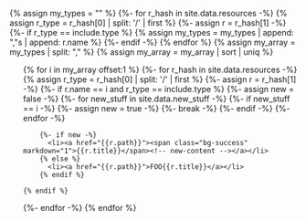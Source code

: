 <!-- Use for sorted flat list resources ValueSet, CodeSystem, SearchParameter, OperationDefinition  allows for highlighting new stuff using include parameter -->
{% assign my_types = "" %}
{%- for r_hash in site.data.resources -%}
  {% assign r_type = r_hash[0] | split: '/' | first %}
  {%- assign r = r_hash[1] -%}
  {%- if r_type == include.type %}
    {% assign my_types =  my_types | append: ","s | append: r.name %}
  {%- endif -%}
{% endfor %}
{% assign my_array = my_types | split: "," %}
{% assign my_array = my_array | sort | uniq %}

<ul>
{% for i in my_array offset:1 %}
  {%- for r_hash in site.data.resources -%}
      {% assign r_type = r_hash[0] | split: '/' | first %}
      {%- assign r = r_hash[1] -%}
      {%- if r.name == i and r_type == include.type %}
        {%- assign new = false -%}
        {%- for new_stuff in site.data.new_stuff -%}
           {%- if new_stuff == i -%}
             {%- assign new = true -%}
             {%- break -%}
           {%- endif -%}
        {%- endfor -%}

        {%- if new -%}
          <li><a href="{{r.path}}"><span class="bg-success" markdown="1">{{r.title}}</span><!-- new-content --></a></li>
        {% else %}
          <li><a href="{{r.path}}">FOO{{r.title}}</a></li>
        {% endif %}

    {% endif %}
  {%- endfor -%}
{% endfor %}
</ul>

